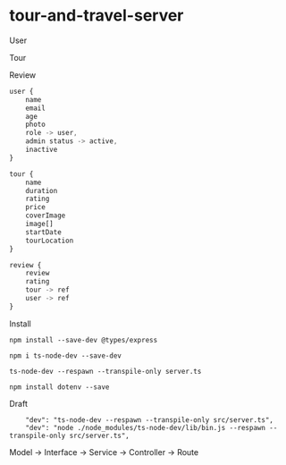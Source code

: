 # tour-and-travel-server

User

Tour

Review

```javascript
user {
    name
    email
    age
    photo
    role -> user,
    admin status -> active,
    inactive
}
```

```javascript
tour {
    name
    duration
    rating
    price
    coverImage
    image[]
    startDate
    tourLocation
}
```

```javascript
review {
    review
    rating
    tour -> ref
    user -> ref
}
```

Install

```
npm install --save-dev @types/express
```

```
npm i ts-node-dev --save-dev
```

```
ts-node-dev --respawn --transpile-only server.ts
```

```
npm install dotenv --save
```

Draft

```
    "dev": "ts-node-dev --respawn --transpile-only src/server.ts",
    "dev": "node ./node_modules/ts-node-dev/lib/bin.js --respawn --transpile-only src/server.ts",
```

Model -> Interface -> Service -> Controller -> Route